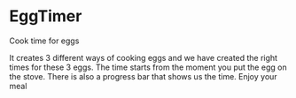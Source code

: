 # EggTimer
Cook time for eggs




It creates 3 different ways of cooking eggs and we have created the right times for these 3 eggs. The time starts from the moment you put the egg on the stove. There is also a progress bar that shows us the time. Enjoy your meal
